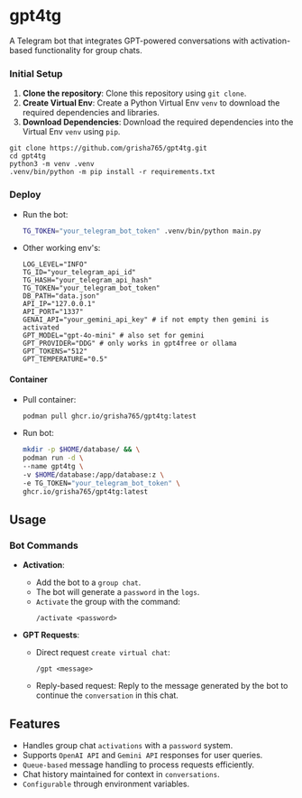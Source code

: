 # gpt4tg
A Telegram bot that integrates GPT-powered conversations with activation-based functionality for group chats.

### Initial Setup

1. **Clone the repository**: Clone this repository using `git clone`.
2. **Create Virtual Env**: Create a Python Virtual Env `venv` to download the required dependencies and libraries.
3. **Download Dependencies**: Download the required dependencies into the Virtual Env `venv` using `pip`.

```shell
git clone https://github.com/grisha765/gpt4tg.git
cd gpt4tg
python3 -m venv .venv
.venv/bin/python -m pip install -r requirements.txt 
```

### Deploy

- Run the bot:
    ```bash
    TG_TOKEN="your_telegram_bot_token" .venv/bin/python main.py
    ```

- Other working env's:
    ```env
    LOG_LEVEL="INFO"
    TG_ID="your_telegram_api_id"
    TG_HASH="your_telegram_api_hash"
    TG_TOKEN="your_telegram_bot_token"
    DB_PATH="data.json"
    API_IP="127.0.0.1"
    API_PORT="1337"
    GENAI_API="your_gemini_api_key" # if not empty then gemini is activated
    GPT_MODEL="gpt-4o-mini" # also set for gemini
    GPT_PROVIDER="DDG" # only works in gpt4free or ollama
    GPT_TOKENS="512"
    GPT_TEMPERATURE="0.5"
    ```

#### Container

- Pull container:
    ```bash
    podman pull ghcr.io/grisha765/gpt4tg:latest
    ```

- Run bot:
    ```bash
    mkdir -p $HOME/database/ && \
    podman run -d \
    --name gpt4tg \
    -v $HOME/database:/app/database:z \
    -e TG_TOKEN="your_telegram_bot_token" \
    ghcr.io/grisha765/gpt4tg:latest
    ```

## Usage

### Bot Commands

- **Activation**:
    - Add the bot to a `group chat`.
    - The bot will generate a `password` in the `logs`.
    - `Activate` the group with the command:
      ```
      /activate <password>
      ```

- **GPT Requests**:
    - Direct request `create virtual chat`:
      ```
      /gpt <message>
      ```
    - Reply-based request:
      Reply to the message generated by the bot to continue the `conversation` in this chat.

## Features

- Handles group chat `activations` with a `password` system.
- Supports `OpenAI API` and `Gemini API` responses for user queries.
- `Queue-based` message handling to process requests efficiently.
- Chat history maintained for context in `conversations`.
- `Configurable` through environment variables.
